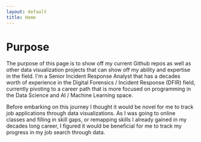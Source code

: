 ```yaml
---
layout: default
title: Home
---
```


# Purpose
The purpose of this page is to show off my current Github repos as well as other data visualization projects that can show off my ability and expertise in the field. I'm a Senior Incident Response Analyst that has a decades worth of experience in the Digital Forensics / Incident Response (DFIR) field, currently pivoting to a career path that is more focused on programming in the Data Science and AI / Machine Learning space.

Before embarking on this journey I thought it would be novel for me to track job applications through data visualizations. As I was going to online classes and filling in skill gaps, or remapping skills I already gained in my decades long career, I figured it would be beneficial for me to track my progress in my job search through data.

<canvas id="myChart" width="400" height="200"></canvas>

<script src="https://cdn.jsdelivr.net/npm/chart.js"></script>
<script>
    document.addEventListener("DOMContentLoaded",function() {
        const data = {{ site.data.email_trends | jsonify }};
        
        const labels = [...new Set(data.map(item => new Date(item.sent_time).toLocaleDateString()))];
        const datasets = [
            { label: 'Relation 1', backgroundColor: 'rgba(75, 192, 192, 0.6)', data: data.filter(item => item.relation_name === "Relation 1").map(item => parseFloat(item.value)) },
            { label: 'Relation 2', backgroundColor: 'rgba(255, 99, 132, 0.6)', data: data.filter(item => item.relation_name === "Relation 2").map(item => parseFloat(item.value)) },
            { label: 'Relation 3', backgroundColor: 'rgba(54, 162, 235, 0.6)', data: data.filter(item => item.relation_name === "Relation 3").map(item => parseFloat(item.value)) },
            { label: 'Relation 4', backgroundColor: 'rgba(255, 206, 86, 0.6)', data: data.filter(item => item.relation_name === "Relation 4").map(item => parseFloat(item.value)) },
            { label: 'Relation 5', backgroundColor: 'rgba(153, 102, 255, 0.6)', data: data.filter(item => item.relation_name === "Relation 5").map(item => parseFloat(item.value)) },
            { label: 'Relation 6', backgroundColor: 'rgba(255, 159, 64, 0.6)', data: data.filter(item => item.relation_name === "Relation 6").map(item => parseFloat(item.value)) }
        ];
    
        new Chart(document.getElementById("myChart"), {
            type: 'bar',
            data: { labels: labels, datasets: datasets },
            options: { 
                        responsive: true, 
                        plugins: { legend: { position: 'top' }, tooltip: { mode: 'index', intersect: false } },
                        scales: { x: { stacked: true }, y: { stacked: true } }         
            }
        });        
    });
</script>
